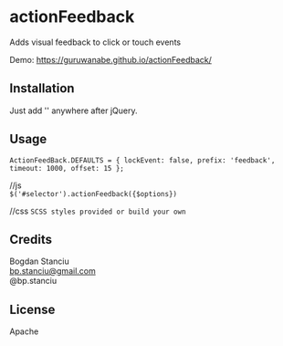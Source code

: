 # actionFeedback
Adds visual feedback to click or touch events

Demo: https://guruwanabe.github.io/actionFeedback/

## Installation
Just add '<script src="../actionFeedback.js"></script>' anywhere after jQuery.

## Usage
`ActionFeedBack.DEFAULTS = {
	lockEvent: false,
	prefix: 'feedback',
	timeout: 1000,
	offset: 15
};`    

//js  
`$('#selector').actionFeedback({$options})`

//css
`SCSS styles provided or build your own`

## Credits
Bogdan Stanciu  
bp.stanciu@gmail.com  
@bp.stanciu  

## License
Apache 
